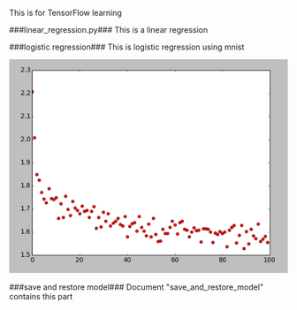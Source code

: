 This is for TensorFlow learning

###linear_regression.py###
This is a linear regression

###logistic regression###
This is logistic regression using mnist


![](logistic_regression.png)

###save and restore model###
Document "save_and_restore_model" contains this part

